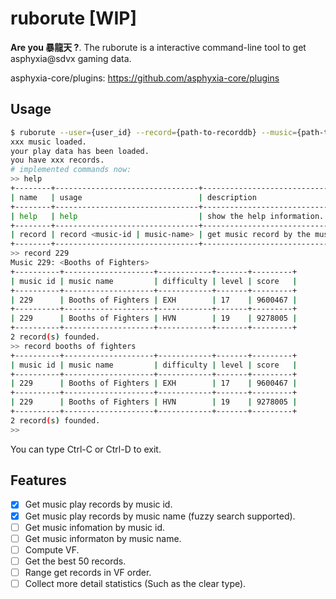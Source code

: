 # ruborute [WIP]

**Are you 暴龍天 ?**. The ruborute is a interactive command-line tool to get asphyxia@sdvx gaming data.

asphyxia-core/plugins: https://github.com/asphyxia-core/plugins

## Usage

```bash
$ ruborute --user={user_id} --record={path-to-recorddb} --music={path-to-musicdb}
xxx music loaded.
your play data has been loaded.
you have xxx records.
# implemented commands now:
>> help
+--------+--------------------------------+-------------------------------------------+
| name   | usage                          | description                               |
+--------+--------------------------------+-------------------------------------------+
| help   | help                           | show the help information.                |
+--------+--------------------------------+-------------------------------------------+
| record | record <music-id | music-name> | get music record by the music id or name. |
+--------+--------------------------------+-------------------------------------------+
>> record 229
Music 229: <Booths of Fighters>
+----------+--------------------+------------+-------+---------+
| music id | music name         | difficulty | level | score   |
+----------+--------------------+------------+-------+---------+
| 229      | Booths of Fighters | EXH        | 17    | 9600467 |
+----------+--------------------+------------+-------+---------+
| 229      | Booths of Fighters | HVN        | 19    | 9278005 |
+----------+--------------------+------------+-------+---------+
2 record(s) founded.
>> record booths of fighters
+----------+--------------------+------------+-------+---------+
| music id | music name         | difficulty | level | score   |
+----------+--------------------+------------+-------+---------+
| 229      | Booths of Fighters | EXH        | 17    | 9600467 |
+----------+--------------------+------------+-------+---------+
| 229      | Booths of Fighters | HVN        | 19    | 9278005 |
+----------+--------------------+------------+-------+---------+
2 record(s) founded.
>> 
```

You can type Ctrl-C or Ctrl-D to exit.

## Features

- [x] Get music play records by music id.
- [x] Get music play records by music name (fuzzy search supported).
- [ ] Get music infomation by music id.
- [ ] Get music informaton by music name.
- [ ] Compute VF.
- [ ] Get the best 50 records.
- [ ] Range get records in VF order.
- [ ] Collect more detail statistics (Such as the clear type).
